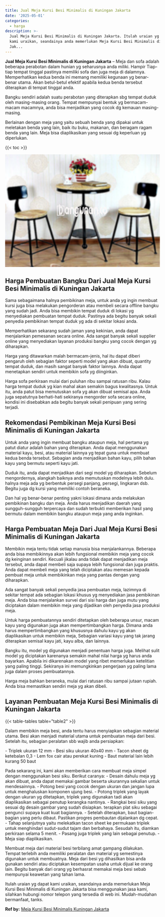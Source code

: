 ```yaml
---
title: Jual Meja Kursi Besi Minimalis di Kuningan Jakarta
date: '2025-05-01'
categories:
  - harga
description: >-
  Jual Meja Kursi Besi Minimalis di Kuningan Jakarta. Itulah uraian yg dapat
  kami uraikan, seandainya anda memerlukan Meja Kursi Besi Minimalis di Kuningan
  Jak...
---
```


**Jual Meja Kursi Besi Minimalis di Kuningan Jakarta** – Meja dan sofa adalah beberapa perabotan dalam hunian yg seharusnya anda miliki. Hampir Tiap-tiap tempat tinggal pastinya memiliki sofa dan juga meja di dalamnya. Memperhatikan kedua benda ini memang memiliki kegunaan yg benar-benar utama. Akan betul-betul efektif apabila kedua benda tersebut diterapkan di tempat tinggal anda.

Bangku sendiri adalah suatu perabotan yang diterapkan sbg tempat duduk oleh masing-masing orang. Tempat mempunyai bentuk yg bermacam-macam macamnya, anda bisa menjadikan yang cocok dg kemauan masing-masing.

Berlainan dengan meja yang yaitu sebuah benda yang dipakai untuk meletakan benda yang lain, baik itu buku, makanan, dan beragam ragam benda yang lain. Meja bisa diaplikasikan yang sesuai dg keperluan yg diperlukan.

{{< toc >}}

![Jual Meja Kursi Besi Minimalis di Kuningan Jakarta](/images/jual-meja-besi-murah05.png)

## Harga Pembuatan Bangku Dari Jual Meja Kursi Besi Minimalis di Kuningan Jakarta

Sama sebagaimana halnya pembikinan meja, untuk anda yg ingin membuat kursi juga bisa melakukan pengorderan atau membeli secara offline bangku yang sudah jadi. Anda bisa membikin tempat duduk di lokasi yg menyediakan pembuatan tempat duduk. Pastinya ada begitu banyak sekali penyedia pembikinan tempat duduk yg ada di sekitar lokasi anda.

Memperhatikan sekarang sudah jaman yang kekinian, anda dapat menjalankan pemesanan secara online. Ada sangat banyak sekali supplier online yang menyediakan layanan produksi bangku yang cocok dengan yg diharapkan.

Harga yang ditawarkan malah bermacam-jenis, hal itu dapat diberi pengaruh oleh sebagian faktor seperti model yang akan dibuat, quantity tempat duduk, dan masih sangat banyak faktor lainnya. Anda dapat menetapkan sendiri untuk membikin sofa yg diinginkan.

Harga sofa perkiraan mulai dari puluhan ribu sampai ratusan ribu. Kalau harga tempat duduk yg kian mahal akan semakin bagus kwalitasnya. Untuk itu, anda patut bisa memutuskan sofa yg akan dibuat semisal apa. Anda juga sepatutnya berhati-hati sekiranya mengorder sofa secara online, kondisi ini disebabkan ada begitu banyak sekali penipuan yang sering terjadi.

## Rekomendasi Pembikinan Meja Kursi Besi Minimalis di Kuningan Jakarta

Untuk anda yang ingin membuat bangku ataupun meja, hal pertama yg patut diatur adalah bahan yang diterapkan. Anda dapat menggunakan material kayu, besi, atau material lainnya yg tepat guna untuk membuat kedua benda tersebut. Sebagian anda menjadikan bahan kayu, pilih bahan kayu yang bermutu seperti kayu jati.

Duduk itu, anda dapat menjadikan dari segi model yg diharapkan. Sebelum mengordernya, alangkah baiknya anda memutuskan modelnya lebih dulu. halnya meja ada yg berbentuk persegi panjang, persegi, lingkaran dsb. Begitu juga dg kursi yang memiliki contoh beraneka.

Dan hal yg benar-benar penting yakni lokasi dimana anda melakukan pembikinan bangku dan meja. Anda harus menjadikan daerah yang sungguh-sungguh terpercaya dan sudah terbukti memberikan hasil yang bermutu dalam membikin bangku ataupun meja yang anda inginkan.

## Harga Pembuatan Meja Dari Jual Meja Kursi Besi Minimalis di Kuningan Jakarta

Membikin meja tentu tidak setiap manusia bisa menjalankannya. Beberapa anda bisa membikinnya akan lebih fungsional membikin meja yang cocok dg keinginan sendiri. Kecuali jikalau anda tidak dapat menjadikan meja tersebut, anda dapat membeli saja supaya lebih fungsional dan juga praktis. Anda dapat membeli meja yang telah diciptakan atau memesan kepada pembuat meja untuk membikinkan meja yang pantas dengan yang diharapkan.

Ada sangat banyak sekali penyedia jasa pembuatan meja, lazimnya di sekitar tempat ada sebagian lokasi khusus yg menyediakan jasa pembikinan meja. Anda bisa menjalankan survei dari sisi harga dan juga mutu yang diciptakan dalam membikin meja yang dijadikan oleh penyedia jasa produksi meja.

Untuk harga pembuatannya sendiri ditetapkan oleh beberapa unsur, macam kayu yang digunakan juga akan mempertimbangkan harga. Dimana anda harus mempertimbangkan yang khususnya dahulu kayu yg akan diaplikasikan untuk membikin meja, Sebagian variasi kayu yang tak jarang diterapkan semisal kayu jati, kayu alba, dan lainnya.

Bangku itu, model yg digunakan menjadi penentuan harga juga. Melihat sulit model yg diciptakan karenanya semakin mahal nilai harga yg harus anda bayarkan. Apabila ini dikarenakan model yang ribet memerlukan ketelitian yang paling tinggi. Sekiranya ini memungkinkan pengerjaan yg paling lama juga dalam proses pembuatannya.

Harga meja bahkan beraneka, mulai dari ratusan ribu sampai jutaan rupiah. Anda bisa memastikan sendiri meja yg akan dibeli.

## Layanan Pembuatan Meja Kursi Besi Minimalis di Kuningan Jakarta

{{< table-tables table="table2" >}}

Dalam membikin meja besi, anda tentu harus menyiapkan sebagian material utama. Besi akan menjadi material utama untuk pembuatan meja dari besi. Setelah itu, sebagian peralatan sbb wajib anda persiapkan:

\- Triplek ukuran 12 mm - Besi siku ukuran 40x40 mm - Tacon sheet dg ketebalan 0,3 - Lem fox cair atau perekat kuning - Baut material lain lebih kurang 50 baut

Pada sekarang ini, kami akan memberikan cara membuat meja simpel dengan menggunakan besi siku. Berikut caranya: - Desain dahulu meja yg akan dibuat, anda dapat memakai gambar beserta ukurannya sekalian untuk mendesainnya. - Potong besi yang cocok dengan ukuran dan jangan lupa untuk menghaluskan komponen ujung besi. - Potong triplek yang layak dengan ukuran yg ditetapkan, triplek yang digunakan tadi akan diaplikasikan sebagai penutup kerangka nantinya. - Rangkai besi siku yang sesuai dg desain gambar yang sudah disiapkan. terapkan plat siku sebagai pengunci supaya kuat kuat bagiannya. - Setelah diterapkan, baut bagian-bagian yang perlu dibaut. Pastikan progres pembautan dijalankan dg cepat. - Tahap selanjutnya yaitu melekatkan tacon sheet ke permukaan triplek untuk menghindari sudut-sudut tajam dan berbahaya. Sesudah itu, diamkan perkiraan selama 5 menit. - Pasang juga triplek yang lain sebagai penutup. - Meja siap diaplikasikan.

Membuat meja dari material besi terbilang amat gampang dilakukan. Tempat terlebih anda memiliki peralatan dan material yg semestinya digunakan untuk membuatnya. Meja dari besi yg dihasilkan bisa anda gunakan sendiri atau diciptakan kesempatan usaha untuk dijual ke orang lain. Begitu banyak dari orang yg berhasrat memakai meja besi sebab mempunyai keawetan yang tahan lama.

Itulah uraian yg dapat kami uraikan, seandainya anda memerlukan Meja Kursi Besi Minimalis di Kuningan Jakarta bisa menggunakan jasa kami, silahkan hubungi nomor telepon yang tersedia di web ini. Mudah-mudahan bermanfaat, tanks.

**Ref by:** [Meja Kursi Besi Minimalis Kuningan Jakarta](https://id.wikipedia.org/wiki/Meja)
